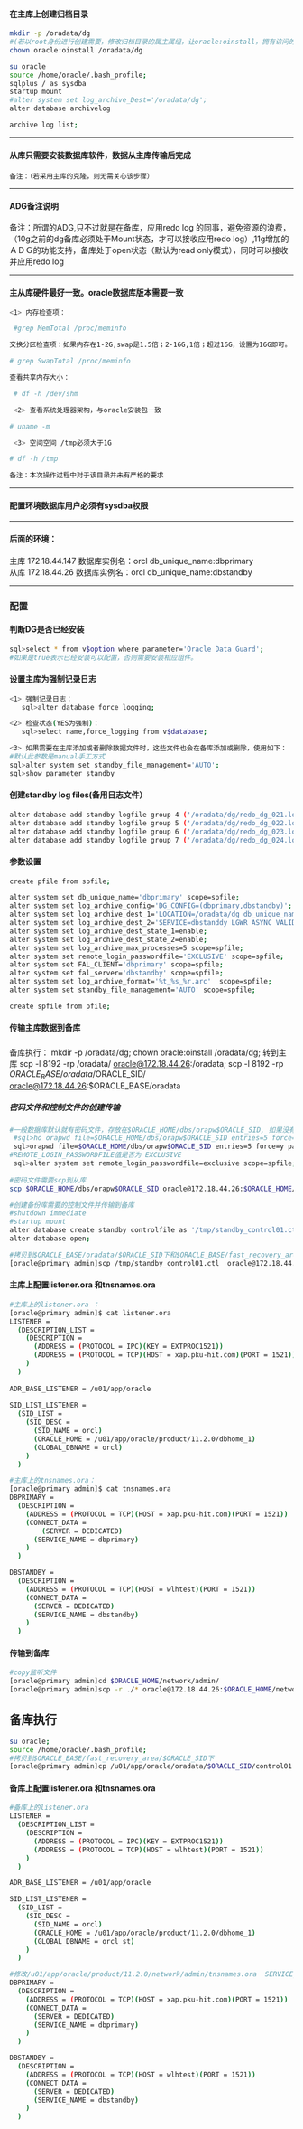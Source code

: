 #### 在主库上创建归档目录
```bash
mkdir -p /oradata/dg
#(若以root身份进行创建需要，修改归档目录的属主属组，让oracle:oinstall，拥有访问的权限)
chown oracle:oinstall /oradata/dg

su oracle
source /home/oracle/.bash_profile;
sqlplus / as sysdba
startup mount
#alter system set log_archive_Dest='/oradata/dg';
alter database archivelog

archive log list;

```
***
#### 从库只需要安装数据库软件，数据从主库传输后完成
```
备注：（若采用主库的克隆，则无需关心该步骤）
```
***
#### ADG备注说明
备注：所谓的ADG,只不过就是在备库，应用redo log 的同事，避免资源的浪费，（10g之前的dg备库必须处于Mount状态，才可以接收应用redo log）,11g增加的ＡＤＧ的功能支持，备库处于open状态（默认为read only模式），同时可以接收并应用redo log
***
#### 主从库硬件最好一致。oracle数据库版本需要一致
```bash
<1> 内存检查项：

 #grep MemTotal /proc/meminfo      

交换分区检查项：如果内存在1-2G,swap是1.5倍；2-16G,1倍；超过16G，设置为16G即可。     

# grep SwapTotal /proc/meminfo    

查看共享内存大小：    

 # df -h /dev/shm

 <2> 查看系统处理器架构，与oracle安装包一致     

# uname -m

 <3> 空间空间 /tmp必须大于1G     

# df -h /tmp

备注：本次操作过程中对于该目录并未有严格的要求

```
***
#### 配置环境数据库用户必须有sysdba权限 
***
#### 后面的环境：
主库 172.18.44.147 数据库实例名：orcl db_unique_name:dbprimary  
从库 172.18.44.26 数据库实例名：orcl db_unique_name:dbstandby
***
### 配置
#### 判断DG是否已经安装
```bash
sql>select * from v$option where parameter='Oracle Data Guard';   
#如果是true表示已经安装可以配置，否则需要安装相应组件。
```
#### 设置主库为强制记录日志 
```bash
<1> 强制记录日志：
   sql>alter database force logging;    

<2> 检查状态(YES为强制)：
   sql>select name,force_logging from v$database;  

<3> 如果需要在主库添加或者删除数据文件时，这些文件也会在备库添加或删除，使用如下：       
#默认此参数是manual手工方式
sql>alter system set standby_file_management='AUTO';      
sql>show parameter standby  
```
#### 创建standby log files(备用日志文件）
```bash
alter database add standby logfile group 4 ('/oradata/dg/redo_dg_021.log') size 50M;
alter database add standby logfile group 5 ('/oradata/dg/redo_dg_022.log') size 50M;
alter database add standby logfile group 6 ('/oradata/dg/redo_dg_023.log') size 50M;
alter database add standby logfile group 7 ('/oradata/dg/redo_dg_024.log') size 50M;
```
#### 参数设置
```bash
create pfile from spfile; 

alter system set db_unique_name='dbprimary' scope=spfile;
alter system set log_archive_config='DG_CONFIG=(dbprimary,dbstandby)';
alter system set log_archive_dest_1='LOCATION=/oradata/dg db_unique_name=dbprimary valid_for=(ALL_LOGFILES,ALL_ROLES)' scope=spfile;
alter system set log_archive_dest_2='SERVICE=dbstanddy LGWR ASYNC VALID_FOR=(ONLINE_LOGFILES,PRIMARY_ROLE) DB_UNIQUE_NAME=dbstandby' scope=spfile;
alter system set log_archive_dest_state_1=enable;
alter system set log_archive_dest_state_2=enable;
alter system set log_archive_max_processes=5 scope=spfile;
alter system set remote_login_passwordfile='EXCLUSIVE' scope=spfile;
alter system set FAL_CLIENT='dbprimary' scope=spfile;   
alter system set fal_server='dbstandby' scope=spfile;
alter system set log_archive_format='%t_%s_%r.arc'  scope=spfile;
alter system set standby_file_management='AUTO' scope=spfile;

create spfile from pfile; 

```
#### 传输主库数据到备库 
##### 
备库执行：
mkdir -p /oradata/dg;
chown oracle:oinstall /oradata/dg;
转到主库
scp -l 8192 -rp /oradata/ oracle@172.18.44.26:/oradata; 
scp -l 8192 -rp $ORACLE_BASE/oradata/$ORACLE_SID/ oracle@172.18.44.26:$ORACLE_BASE/oradata
##### 密码文件和控制文件的创建传输
```bash
#一般数据库默认就有密码文件，存放在$ORACLE_HOME/dbs/orapw$ORACLE_SID, 如果没有,执行如下操作即可
 #sql>ho orapwd file=$ORACLE_HOME/dbs/orapw$ORACLE_SID entries=5 force=y password=oracle;
 sql>orapwd file=$ORACLE_HOME/dbs/orapw$ORACLE_SID entries=5 force=y password=oracle;
#REMOTE_LOGIN_PASSWORDFILE值是否为 EXCLUSIVE
 sql>alter system set remote_login_passwordfile=exclusive scope=spfile;   
 
#密码文件需要scp到从库        
scp $ORACLE_HOME/dbs/orapw$ORACLE_SID oracle@172.18.44.26:$ORACLE_HOME/dbs/orapw$ORACLE_SID 

#创建备份库需要的控制文件并传输到备库
#shutdown immediate
#startup mount
alter database create standby controlfile as '/tmp/standby_control01.ctl';
alter database open;

#拷贝到$ORACLE_BASE/oradata/$ORACLE_SID下和$ORACLE_BASE/fast_recovery_area/$ORACLE_SID下
[oracle@primary admin]scp /tmp/standby_control01.ctl  oracle@172.18.44.26:/u01/app/oracle/oradata/$ORACLE_SID/control01.ctl

```
#### 主库上配置listener.ora 和tnsnames.ora
```bash
#主库上的listener.ora ：
[oracle@primary admin]$ cat listener.ora 
LISTENER =
  (DESCRIPTION_LIST =
    (DESCRIPTION =
      (ADDRESS = (PROTOCOL = IPC)(KEY = EXTPROC1521))
      (ADDRESS = (PROTOCOL = TCP)(HOST = xap.pku-hit.com)(PORT = 1521))
    )
  )
  
ADR_BASE_LISTENER = /u01/app/oracle
  
SID_LIST_LISTENER =
  (SID_LIST =
    (SID_DESC =
      (SID_NAME = orcl)
      (ORACLE_HOME = /u01/app/oracle/product/11.2.0/dbhome_1)
      (GLOBAL_DBNAME = orcl)
    )
  )

#主库上的tnsnames.ora：
[oracle@primary admin]$ cat tnsnames.ora 
DBPRIMARY =
  (DESCRIPTION =
    (ADDRESS = (PROTOCOL = TCP)(HOST = xap.pku-hit.com)(PORT = 1521))
    (CONNECT_DATA =
	    (SERVER = DEDICATED)
      (SERVICE_NAME = dbprimary)
    )
  )

DBSTANDBY =
  (DESCRIPTION =
    (ADDRESS = (PROTOCOL = TCP)(HOST = wlhtest)(PORT = 1521))
    (CONNECT_DATA =
      (SERVER = DEDICATED)
      (SERVICE_NAME = dbstandby)
    )
  )
```
#### 传输到备库
```bash
#copy监听文件
[oracle@primary admin]cd $ORACLE_HOME/network/admin/
[oracle@primary admin]scp -r ./* oracle@172.18.44.26:$ORACLE_HOME/network/admin/
```



## 备库执行
```bash
su oracle;
source /home/oracle/.bash_profile;
#拷贝到$ORACLE_BASE/fast_recovery_area/$ORACLE_SID下
[oracle@primary admin]cp /u01/app/oracle/oradata/$ORACLE_SID/control01.ctl /u01/app/oracle/fast_recovery_area/$ORACLE_SID/control02.ctl
```
#### 备库上配置listener.ora 和tnsnames.ora
```bash
#备库上的listener.ora 
LISTENER =
  (DESCRIPTION_LIST =
    (DESCRIPTION =
      (ADDRESS = (PROTOCOL = IPC)(KEY = EXTPROC1521))
      (ADDRESS = (PROTOCOL = TCP)(HOST = wlhtest)(PORT = 1521))
    )
  )

ADR_BASE_LISTENER = /u01/app/oracle

SID_LIST_LISTENER =
  (SID_LIST =
    (SID_DESC =
      (SID_NAME = orcl)
      (ORACLE_HOME = /u01/app/oracle/product/11.2.0/dbhome_1)
      (GLOBAL_DBNAME = orcl_st)
    )
  )

#修改/u01/app/oracle/product/11.2.0/network/admin/tnsnames.ora  SERVICE_NAME为db_unique_name
DBPRIMARY =
  (DESCRIPTION =
	(ADDRESS = (PROTOCOL = TCP)(HOST = xap.pku-hit.com)(PORT = 1521))
    (CONNECT_DATA =
	  (SERVER = DEDICATED)
      (SERVICE_NAME = dbprimary)
    )
  )	  

DBSTANDBY =
  (DESCRIPTION =
    (ADDRESS = (PROTOCOL = TCP)(HOST = wlhtest)(PORT = 1521))
    (CONNECT_DATA =
	  (SERVER = DEDICATED)
      (SERVICE_NAME = dbstandby)
    )
  )
```

